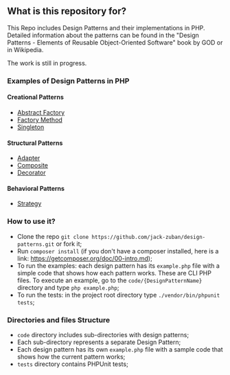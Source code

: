 ## What is this repository for? ##

This Repo includes Design Patterns and their implementations in PHP. Detailed information about the patterns can be found in the "Design Patterns - Elements of Reusable Object-Oriented Software" book by GOD or in Wikipedia.

The work is still in progress.

### Examples of Design Patterns in PHP ###

#### Creational Patterns
* [Abstract Factory](https://github.com/jack-zuban/design-patterns/tree/master/code/AbstractFactory)
* [Factory Method](https://github.com/jack-zuban/design-patterns/tree/master/code/FactoryMethod)
* [Singleton](https://github.com/jack-zuban/design-patterns/tree/master/code/Singleton)

#### Structural Patterns
* [Adapter](https://github.com/jack-zuban/design-patterns/tree/master/code/Adapter)
* [Composite](https://github.com/jack-zuban/design-patterns/tree/master/code/Composite)
* [Decorator](https://github.com/jack-zuban/design-patterns/tree/master/code/Decorator)

#### Behavioral Patterns
* [Strategy](https://github.com/jack-zuban/design-patterns/tree/master/code/Strategy)

### How to use it? ###

* Clone the repo `git clone https://github.com/jack-zuban/design-patterns.git` or fork it;
* Run `composer install` (if you don't have a composer installed, here is a link: https://getcomposer.org/doc/00-intro.md);
* To run the examples: each design pattern has its `example.php` file with a simple code that shows how each pattern works. These are CLI PHP files. To execute an example, go to the `code/{DesignPatternName}` directory and type `php example.php`;
* To run the tests: in the project root directory type `./vendor/bin/phpunit tests`;


### Directories and files Structure ###

* `code` directory includes sub-directories with design patterns;
* Each sub-directory represents a separate Design Pattern;
* Each design pattern has its own `example.php` file with a sample code that shows how the current pattern works;
* `tests` directory contains PHPUnit tests;
